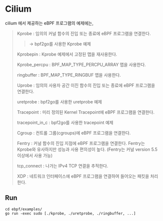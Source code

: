 # Cilium

cilium 에서 제공하는 eBPF 프로그램의 예제에는,

>Kprobe : 임의의 커널 함수의 진입 또는 종료에 eBPF 프로그램을 연결한다.
>> -> bpf2go를 사용한 Kprobe 예제
>
>Kprobepin : Kprobe 예제에서 고정된 맵을 재사용한다.
>
>Kprobe_percpu : BPF_MAP_TYPE_PERCPU_ARRAY 맵을 사용한다.
>
>ringbuffer : BPF_MAP_TYPE_RINGBUF 맵을 사용한다.
>
>Uprobe : 임의의 사용자 공간 이진 함수의 진입 또는 종료에 eBPF 프로그램을 연결한다.
>
>uretprobe : bpf2go를 사용한 uretprobe 예제
>
>Tracepoint : 미리 정의된 Kernel Tracepoint에 eBPF 프로그램을 연결한다.
>
>tracepoint_in_c : bpf2go를 사용한 tracepoint 예제
>
>Cgroup : 컨트롤 그룹(cgroups)에 eBPF 프로그램을 연결한다.
>
>Fentry : 커널 함수의 진입 지점에 eBPF 프로그램을 연결한다. Fentry는 Kprobe와 유사하지만 성능과 사용 편의성이 높다. (Fentry는 커널 version 5.5 이상에서 사용 가능)
>
>tcp_connect : 나가는 IPv4 TCP 연결을 추적한다.
>
>XDP : 네트워크 인터페이스에 eBPF 프로그램을 연결하여 들어오는 패킷을 처리한다.



## Run

```
cd ebpf/examples/
go run -exec sudo [./kprobe, ./uretprobe, ./ringbuffer, ...]
```
